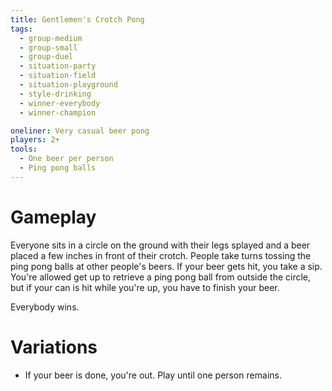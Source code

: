 ```yaml
---
title: Gentlemen's Crotch Pong
tags:
  - group-medium
  - group-small
  - group-duel
  - situation-party
  - situation-field
  - situation-playground
  - style-drinking
  - winner-everybody
  - winner-champion

oneliner: Very casual beer pong
players: 2+
tools:
  - One beer per person
  - Ping pong balls
---
```

# Gameplay

Everyone sits in a circle on the ground with their legs splayed and a beer
placed a few inches in front of their crotch. People take turns tossing the ping
pong balls at other people's beers. If your beer gets hit, you take a sip.
You're allowed get up to retrieve a ping pong ball from outside the circle, but
if your can is hit while you're up, you have to finish your beer.

Everybody wins.

# Variations

- If your beer is done, you're out. Play until one person remains.

